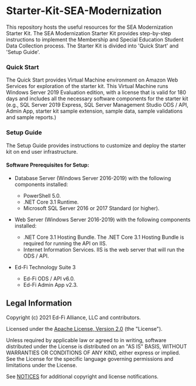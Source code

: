 # Starter-Kit-SEA-Modernization

This repository hosts the useful resources for the SEA Modernization Starter Kit. The SEA Modernization Starter Kit provides step-by-step instructions to implement the Membership and Special Education Student Data Collection process. The Starter Kit is divided into 'Quick Start' and 'Setup Guide'. 
### Quick Start
The Quick Start provides Virtual Machine environment on Amazon Web Services for exploration of the starter kit. This Virtual Machine runs Windows Server 2019 Evaluation edition, with a license that is valid for 180 days and includes all the necessary software components for the starter kit (e.g., SQL Server 2019 Express, SQL Server Management Studio ODS / API, Admin App, starter kit sample extension, sample data, sample validations and sample reports.)
### Setup Guide
The Setup Guide provides instructions to customize and deploy the starter kit on end user infrastructure.

#### Software Prerequisites for Setup:

* Database Server (Windows Server 2016-2019) with the following components installed:
  * PowerShell 5.0.
  * .NET Core 3.1 Runtime.
  * Microsoft SQL Server 2016 or 2017 Standard (or higher).

* Web Server (Windows Server 2016-2019) with the following components installed:
  * .NET Core 3.1 Hosting Bundle. The .NET Core 3.1 Hosting Bundle is required for running the API on IIS.
  * Internet Information Services. IIS is the web server that will run the ODS / API.

* Ed-Fi Technology Suite 3
  * Ed-Fi ODS / API v6.0.
  * Ed-Fi Admin App v2.3.

## Legal Information

Copyright (c) 2021 Ed-Fi Alliance, LLC and contributors.

Licensed under the [Apache License, Version 2.0](LICENSE) (the "License").

Unless required by applicable law or agreed to in writing, software distributed
under the License is distributed on an "AS IS" BASIS, WITHOUT WARRANTIES OR
CONDITIONS OF ANY KIND, either express or implied. See the License for the
specific language governing permissions and limitations under the License.

See [NOTICES](NOTICES.md) for additional copyright and license notifications.


